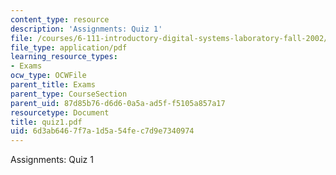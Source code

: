 ```yaml
---
content_type: resource
description: 'Assignments: Quiz 1'
file: /courses/6-111-introductory-digital-systems-laboratory-fall-2002/6d3ab6467f7a1d5a54fec7d9e7340974_quiz1.pdf
file_type: application/pdf
learning_resource_types:
- Exams
ocw_type: OCWFile
parent_title: Exams
parent_type: CourseSection
parent_uid: 87d85b76-d6d6-0a5a-ad5f-f5105a857a17
resourcetype: Document
title: quiz1.pdf
uid: 6d3ab646-7f7a-1d5a-54fe-c7d9e7340974
---
```

Assignments: Quiz 1


